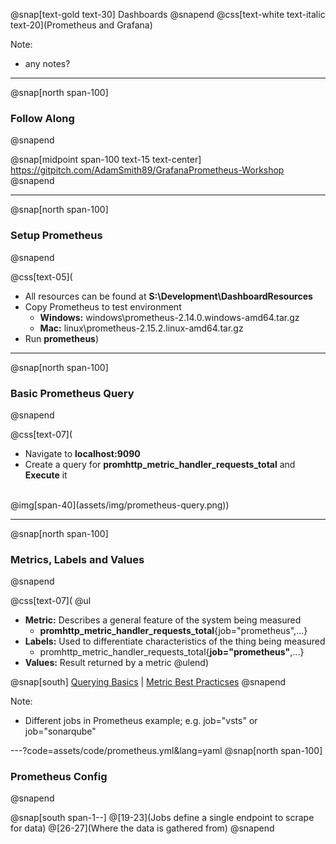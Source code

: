 @snap[text-gold text-30]
Dashboards
@snapend
@css[text-white text-italic text-20](Prometheus and Grafana)

Note:   
- any notes?

---
@snap[north span-100]
### Follow Along
@snapend

@snap[midpoint span-100 text-15 text-center]
[https://gitpitch.com/AdamSmith89/<wbr>GrafanaPrometheus-Workshop](https://gitpitch.com/AdamSmith89/GrafanaPrometheus-Workshop)
@snapend

---
@snap[north span-100]
### Setup Prometheus
@snapend

@css[text-05](
- All resources can be found at **S:\Development\DashboardResources**
- Copy Prometheus to test environment
  - **Windows:** windows\prometheus-2.14.0.windows-amd64.tar.gz
  - **Mac:** linux\prometheus-2.15.2.linux-amd64.tar.gz
- Run **prometheus**)

---
@snap[north span-100]
### Basic Prometheus Query
@snapend

@css[text-07](
- Navigate to **localhost:9090**
- Create a query for **promhttp_metric_handler_requests_total** and **Execute** it
<br>
@img[span-40](assets/img/prometheus-query.png))

---
@snap[north span-100]
### Metrics, Labels and Values
@snapend

@css[text-07](
@ul
- **Metric:** Describes a general feature of the system being measured
  - **promhttp_metric_handler_requests_total**{job="prometheus",...}
- **Labels:** Used to differentiate characteristics of the thing being measured
  - promhttp_metric_handler_requests_total{**job="prometheus"**,...}
- **Values:** Result returned by a metric
@ulend)

@snap[south]
[Querying Basics](https://prometheus.io/docs/prometheus/latest/querying/basics/)
|
[Metric Best Practicses](https://prometheus.io/docs/practices/naming/)
@snapend

Note:
- Different jobs in Prometheus example; e.g. job="vsts" or job="sonarqube"

---?code=assets/code/prometheus.yml&lang=yaml
@snap[north span-100]
### Prometheus Config
@snapend

@snap[south span-1--]
@[19-23](Jobs define a single endpoint to scrape for data)
@[26-27](Where the data is gathered from)
@snapend

<!-- @snap[west fragment]
@fa[play fa-4x]
@snapend -->